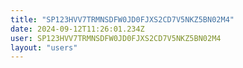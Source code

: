 ```yaml
---
title: "SP123HVV7TRMNSDFW0JD0FJXS2CD7V5NKZ5BN02M4"
date: 2024-09-12T11:26:01.234Z
user: SP123HVV7TRMNSDFW0JD0FJXS2CD7V5NKZ5BN02M4
layout: "users"
---
```

    